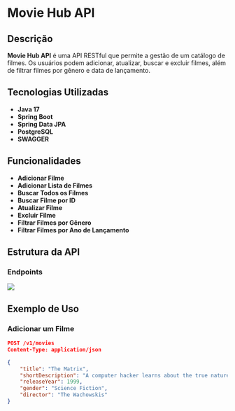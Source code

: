 # Movie Hub API

## Descrição

**Movie Hub API** é uma API RESTful que permite a gestão de um catálogo de filmes. Os usuários podem adicionar, atualizar, buscar e excluir filmes, além de filtrar filmes por gênero e data de lançamento.

## Tecnologias Utilizadas

- **Java 17**
- **Spring Boot**
- **Spring Data JPA**
- **PostgreSQL**
- **SWAGGER**

## Funcionalidades

- **Adicionar Filme**
- **Adicionar Lista de Filmes**
- **Buscar Todos os Filmes**
- **Buscar Filme por ID**
- **Atualizar Filme**
- **Excluir Filme**
- **Filtrar Filmes por Gênero**
- **Filtrar Filmes por Ano de Lançamento**

## Estrutura da API

### Endpoints

![](https://i.ibb.co/k6KWGDG/moviehub.jpg)


## Exemplo de Uso

### Adicionar um Filme

```json
POST /v1/movies
Content-Type: application/json

{
    "title": "The Matrix",
    "shortDescription": "A computer hacker learns about the true nature of reality.",
    "releaseYear": 1999,
    "gender": "Science Fiction",
    "director": "The Wachowskis"
}
